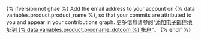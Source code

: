 {% ifversion not ghae %}
Add the email address to your account on {% data variables.product.product_name %}, so that your commits are attributed to you and appear in your contributions graph. 更多信息请参阅“[添加电子邮件地址到 {% data variables.product.prodname_dotcom %} 帐户](/github/setting-up-and-managing-your-github-user-account/adding-an-email-address-to-your-github-account)”。
{% endif %}
